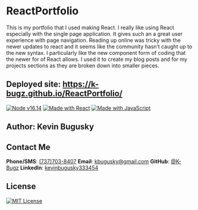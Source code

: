 # ReactPortfolio
This is my portfolio that I used making React. I really like using React especially with the single page application. It gives such an a great user experience with page navigation. Reading up online was tricky with the newer updates to react and it seems like the community hasn’t caught up to the new syntax. I particularly like the new component form of coding that the newer for of React allows. I used it to create my blog posts and for my projects sections as they are broken down into smaller pieces. 

## Deployed site: https://k-bugz.github.io/ReactPortfolio/

[![Node v16.14 ](https://img.shields.io/badge/Node%20v16.14-339933?labelColor=ffffff&style=plastic&logo=node.js&logoColor=339933 'Node.JS')](https://nodejs.org/)
[![Made with React](https://img.shields.io/badge/React-17-blue?logo=react&logoColor=white)](https://reactjs.org "Go to React homepage")
[![Made with JavaScript](https://img.shields.io/badge/Made_with-JavaScript-blue?logo=javascript&logoColor=white)](https://www.javascript.com/ "Go to JavaScript homepage")

## Author: Kevin Bugusky

## Contact Me
**Phone/SMS**: [(737)703-8407](tel:+17377038407/)
**Email**: [kbugusky@gmail.com](mailto:kbugusky@gmail.com)
**GitHub**: [@K-Bugz](https://www.github.com/K-Bugz)
**LinkedIn**: [kevinbugusky333454](www.linkedin.com/in/kevinbugusky333454)

## License
[![MIT License](https://img.shields.io/badge/license-MIT-green?style=plastic)](./LICENSE)

